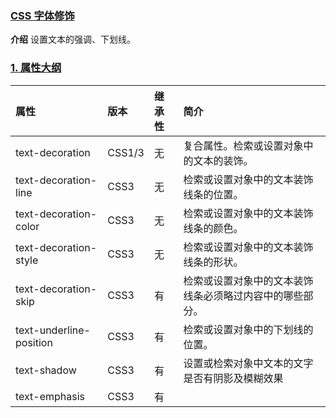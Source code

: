 ### [CSS 字体修饰](#)
**介绍** 设置文本的强调、下划线。

### [1. 属性大纲](#)

| 属性                                                                               | 版本	     |继承性| 简介                             |
|:-------------------------------------------------------------------------------------|:--------|:----|:-------------------------------|
|text-decoration|CSS1/3|无|复合属性。检索或设置对象中的文本的装饰。|
|text-decoration-line|CSS3|无|检索或设置对象中的文本装饰线条的位置。|
|text-decoration-color|CSS3|无|检索或设置对象中的文本装饰线条的颜色。|
|text-decoration-style|CSS3|无|检索或设置对象中的文本装饰线条的形状。|
|text-decoration-skip|CSS3|有|检索或设置对象中的文本装饰线条必须略过内容中的哪些部分。|
|text-underline-position|CSS3|有|检索或设置对象中的下划线的位置。|
|text-shadow|CSS3|有|设置或检索对象中文本的文字是否有阴影及模糊效果|
|text-emphasis|CSS3|有||